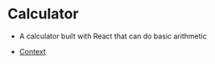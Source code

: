 # Calculator

- A calculator built with React that can do basic arithmetic

- [Context](https://reactjs.org/docs/context.html)